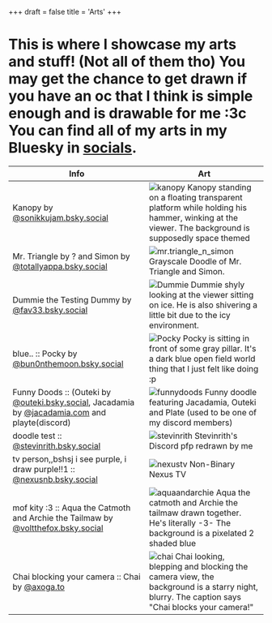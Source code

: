 +++
draft = false
title = 'Arts'
+++
# This is where I showcase my arts and stuff! (Not all of them tho) You may get the chance to get drawn if you have an oc that I think is simple enough and is drawable for me :3c You can find all of my arts in my Bluesky in [socials](/about#socials).

| Info | Art |
| ----- | ---- |
| Kanopy by [@sonikkujam.bsky.social](https://bsky.app/profile/did:plc:272m7xsn2u3g5peijglcoms2) | ![kanopy](/images/arts/Untitled127_20250813182630.png) Kanopy standing on a floating transparent platform while holding his hammer, winking at the viewer. The background is supposedly space themed |
| Mr. Triangle by ? and Simon by [@totallyappa.bsky.social](https://bsky.app/profile/did:plc:gb6372b3jwbi6ki4q4iqwrjd)| ![mr.triangle_n_simon](/images/arts/Untitled104_20250726220428.png) Grayscale Doodle of Mr. Triangle and Simon. |
| Dummie the Testing Dummy by [@fav33.bsky.social](https://bsky.app/profile/did:plc:h6hxorltyszwa372xrry4eg2) | ![Dummie](/images/arts/Untitled87_20250719214304.png) Dummie shyly looking at the viewer sitting on ice. He is also shivering a little bit due to the icy environment. |
| blue.. :: Pocky by [@bun0nthemoon.bsky.social](https://bsky.app/profile/did:plc:wdcja7iqtsuvzegi3sib4lvu) | ![Pocky](/images/arts/Untitled1_20250621233432.png) Pocky is sitting in front of some gray pillar. It's a dark blue open field world thing that I just felt like doing :p |
| Funny Doods :: (Outeki by [@outeki.bsky.social](https://bsky.app/profile/did:plc:a3lqr74f3lbf74fgj3gsxuaq), Jacadamia by [@jacadamia.com](https://bsky.app/profile/did:plc:s6lk74alqvmrcpugnqzzdkcn) and playte(discord) | ![funnydoods](/images/arts/Untitled95_20250613140333.png) Funny doodle featuring Jacadamia, Outeki and Plate (used to be one of my discord members) |
| doodle test :: [@stevinrith.bsky.social](https://bsky.app/profile/did:plc:3rpdd2sap3x6vjyryrb7wjz3) | ![stevinrith](/images/arts/Untitled93_20250606110751.png) Stevinrith's Discord pfp redrawn by me |
| tv person,,bshsj i see purple, i draw purple!!1 :: ‪[@nexusnb.bsky.social‬](https://bsky.app/profile/nexusnb.bsky.social) | ![nexustv](/images/arts/Untitled125_20250415135153.png) Non-Binary Nexus TV |
| mof kity :3 :: Aqua the Catmoth and Archie the Tailmaw by [@voltthefox.bsky.social](https://bsky.app/profile/did:plc:limhxu46oklseaycv4ce4e4s) | ![aquaandarchie](/images/arts/Untitled124_20250411152233.png) Aqua the catmoth and Archie the tailmaw drawn together. He's literally -3- The background is a pixelated 2 shaded blue |
| Chai blocking your camera :: Chai by [@axoga.to](https://bsky.app/profile/axoga.to) | ![chai](/images/arts/Untitled89_20250224164225.png) Chai looking, blepping and blocking the camera view, the background is a starry night, blurry. The caption says "Chai blocks your camera!" |
